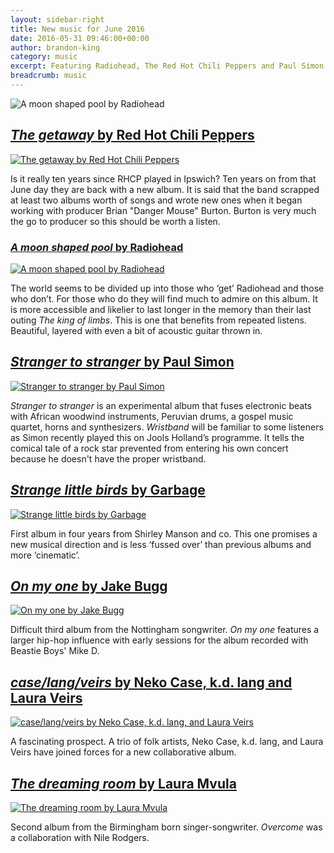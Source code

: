 ```yaml
---
layout: sidebar-right
title: New music for June 2016
date: 2016-05-31 09:46:00+00:00
author: brandon-king
category: music
excerpt: Featuring Radiohead, The Red Hot Chili Peppers and Paul Simon.
breadcrumb: music
---
```

![A moon shaped pool by Radiohead](/images/featured/featured-a-moon-shaped-pool.jpg)

<section class="cf">

<h2><a href="https://suffolk.spydus.co.uk/cgi-bin/spydus.exe/ENQ/OPAC/BIBENQ/962672?QRY=CAUBIB%3C%20IRN(263626)&amp;QRYTEXT=Red%20Hot%20Chili%20Peppers%20(Musical%20group)"><cite>The getaway</cite> by Red Hot Chili Peppers</a></h2>

<a href="https://suffolk.spydus.co.uk/cgi-bin/spydus.exe/ENQ/OPAC/BIBENQ/962672?QRY=CAUBIB%3C%20IRN(263626)&amp;QRYTEXT=Red%20Hot%20Chili%20Peppers%20(Musical%20group)"><img class="{% include /c/img-float-left.html %}" src="/images/article/the-getaway.jpg" alt="The getaway by Red Hot Chili Peppers" /></a>

<p class="mt0">Is it really ten years since RHCP played in Ipswich? Ten years on from that June day they are back with a new album. It is said that the band scrapped at least two albums worth of songs and wrote new ones when it began working with producer Brian "Danger Mouse" Burton. Burton is very much the go to producer so this should be worth a listen.</p>

</section>

<section class="cf">

<h3><a href="https://suffolk.spydus.co.uk/cgi-bin/spydus.exe/ENQ/OPAC/BIBENQ/964469?QRY=CAUBIB%3C%20IRN(1018984)&amp;QRYTEXT=Radiohead%20(Musical%20group)"><cite>A moon shaped pool</cite> by Radiohead</a></h3>

<a href="https://suffolk.spydus.co.uk/cgi-bin/spydus.exe/ENQ/OPAC/BIBENQ/964469?QRY=CAUBIB%3C%20IRN(1018984)&amp;QRYTEXT=Radiohead%20(Musical%20group)"><img class="{% include /c/img-float-left.html %}" src="/images/article/a-moon-shaped-pool.jpg" alt="A moon shaped pool by Radiohead" /></a>

<p class="mt0">The world seems to be divided up into those who ‘get’ Radiohead and those who don’t. For those who do they will find much to admire on this album. It is more accessible and likelier to last longer in the memory than their last outing <cite>The king of limbs</cite>. This is one that benefits from repeated listens. Beautiful, layered with even a bit of acoustic guitar thrown in.</p>

</section>

<section class="cf">

<h2><a href="https://suffolk.spydus.co.uk/cgi-bin/spydus.exe/ENQ/OPAC/BIBENQ/966804?QRY=CAUBIB%3C%20IRN(1475516)&amp;QRYTEXT=Simon%2C%20Paul%2C%201941-"><cite>Stranger to stranger</cite> by Paul Simon</a></h2>

<a href="https://suffolk.spydus.co.uk/cgi-bin/spydus.exe/ENQ/OPAC/BIBENQ/966804?QRY=CAUBIB%3C%20IRN(1475516)&amp;QRYTEXT=Simon%2C%20Paul%2C%201941-"><img class="{% include /c/img-float-left.html %}" src="/images/article/stranger-to-stranger.jpg" alt="Stranger to stranger by Paul Simon" /></a>

<p class="mt0"><cite>Stranger to stranger</cite> is an experimental album that fuses electronic beats with African woodwind instruments, Peruvian drums, a gospel music quartet, horns and synthesizers. <cite>Wristband</cite> will be familiar to some listeners as Simon recently played this on Jools Holland’s programme. It tells the comical tale of a rock star prevented from entering his own concert because he doesn't have the proper wristband.</p>

</section>

<section class="cf">

<h2><a href="https://suffolk.spydus.co.uk/cgi-bin/spydus.exe/ENQ/OPAC/BIBENQ/971070?QRY=CAUBIB%3C%20IRN(32324946)&amp;QRYTEXT=Garbage%20(Musical%20group)"><cite>Strange little birds</cite> by Garbage</a></h2>

<a href="https://suffolk.spydus.co.uk/cgi-bin/spydus.exe/ENQ/OPAC/BIBENQ/971070?QRY=CAUBIB%3C%20IRN(32324946)&amp;QRYTEXT=Garbage%20(Musical%20group)"><img class="{% include /c/img-float-left.html %}" src="/images/article/strange-little-birds.jpg" alt="Strange little birds by Garbage" /></a>

<p class="mt0">First album in four years from Shirley Manson and co. This one promises a new musical direction and is less ‘fussed over’ than previous albums and more ‘cinematic’.</p>

</section>

<section class="cf">

<h2><a href="https://suffolk.spydus.co.uk/cgi-bin/spydus.exe/ENQ/OPAC/BIBENQ/973829?QRY=CAUBIB%3C%20IRN(14480136)&amp;QRYTEXT=Bugg%2C%20Jake"><cite>On my one</cite> by Jake Bugg</a></h2>

<a href="https://suffolk.spydus.co.uk/cgi-bin/spydus.exe/ENQ/OPAC/BIBENQ/973829?QRY=CAUBIB%3C%20IRN(14480136)&amp;QRYTEXT=Bugg%2C%20Jake"><img class="{% include /c/img-float-left.html %}" src="/images/article/on-my-one.jpg" alt="On my one by Jake Bugg" /></a>

<p class="mt0">Difficult third album from the Nottingham songwriter. <cite>On my one</cite> features a larger hip-hop influence with early sessions for the album recorded with Beastie Boys' Mike D.</p>

</section>

<section class="cf">

<h2><a href="https://suffolk.spydus.co.uk/cgi-bin/spydus.exe/ENQ/OPAC/BIBENQ/973261?QRY=CAUBIB%3C%20IRN(1803912)&amp;QRYTEXT=Case%2C%20Neko"><cite>case/lang/veirs</cite> by Neko Case, k.d. lang and Laura Veirs</a></h2>

<a href="https://suffolk.spydus.co.uk/cgi-bin/spydus.exe/ENQ/OPAC/BIBENQ/973261?QRY=CAUBIB%3C%20IRN(1803912)&amp;QRYTEXT=Case%2C%20Neko"><img class="{% include /c/img-float-left.html %}" src="/images/article/case-lang-veirs.jpg" alt="case/lang/veirs by Neko Case, k.d. lang, and Laura Veirs" /></a>

<p class="mt0">A fascinating prospect. A trio of folk artists, Neko Case, k.d. lang, and Laura Veirs have joined forces for a new collaborative album.</p>

</section>

<section class="cf">

<h2><a href="https://suffolk.spydus.co.uk/cgi-bin/spydus.exe/ENQ/OPAC/BIBENQ/975098?QRY=CAUBIB%3C%20IRN(18870358)&amp;QRYTEXT=Mvula%2C%20Laura"><cite>The dreaming room</cite> by Laura Mvula</a></h2>

<a href="https://suffolk.spydus.co.uk/cgi-bin/spydus.exe/ENQ/OPAC/BIBENQ/975098?QRY=CAUBIB%3C%20IRN(18870358)&amp;QRYTEXT=Mvula%2C%20Laura"><img class="{% include /c/img-float-left.html %}" src="/images/article/the-dreaming-room.jpg" alt="The dreaming room by Laura Mvula" /></a>

<p class="mt0">Second album from the Birmingham born singer-songwriter. <cite>Overcome</cite> was a collaboration with Nile Rodgers.</p>

</section>
